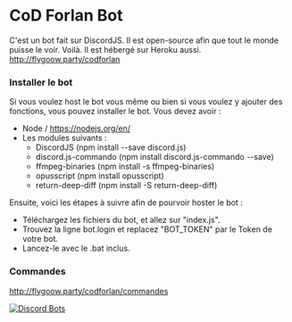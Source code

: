 # CoD Forlan Bot
C'est un bot fait sur DiscordJS. Il est open-source afin que tout le monde puisse le voir. Voilà. Il est hébergé sur Heroku aussi.
http://flygoow.party/codforlan

### Installer le bot
Si vous voulez host le bot vous même ou bien si vous voulez y ajouter des fonctions, vous pouvez installer le bot.
Vous devez avoir :
* Node / https://nodejs.org/en/
* Les modules suivants :
  * DiscordJS (npm install --save discord.js)
  * discord.js-commando (npm install discord.js-commando --save)
  * ffmpeg-binaries (npm install -s ffmpeg-binaries)
  * opusscript (npm install opusscript)
  * return-deep-diff (npm install -S return-deep-diff)
  
Ensuite, voici les étapes à suivre afin de pourvoir hoster le bot :
* Téléchargez les fichiers du bot, et allez sur "index.js".
* Trouvez la ligne bot.login et replacez "BOT_TOKEN" par le Token de votre bot.
* Lancez-le avec le .bat inclus.

### Commandes
http://flygoow.party/codforlan/commandes

[![Discord Bots](https://discordbots.org/api/widget/status/389084304124280832.svg)](https://discordbots.org/bot/389084304124280832)
